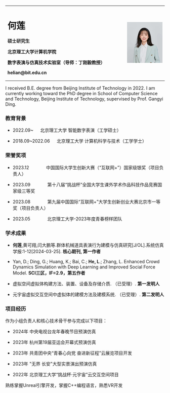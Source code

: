 

<table border="0">
  <tr>
    <td width="75%">
      <h1>何莲</h1>
      <p><b>硕士研究生</b></p>
      <p><b>北京理工大学计算机学院</b></p>
      <p><b>数字表演与仿真技术实验室（导师：丁刚毅教授）</b></p>
      <p><b>helian@bit.edu.cn</b></p>
    </td>
    <td width="25%">
      <img src="figs/HeL.jpg" width="100%">   
    </td>
  </tr>
</table>




I received B.E. degree from  Beijing Institute of Technology in 2022. I am currently working toward the PhD degree in School of Computer Science and Technology, Beijing Institute of Technology, supervised by Prof. Gangyi Ding. 

### 教育背景
  - 2022.09~ &emsp; 北京理工大学 智能数字表演（工学硕士）
  
  - 2018.09~2022.06 &emsp; 北京理工大学 计算机科学与技术（工学学士）


### 荣誉奖项
  - 2023.12 &emsp; &emsp; &emsp;中国国际大学生创新大赛（“互联网+”）国家级银奖（项目负责人）
    
  - 2023.09 &emsp; &emsp; &emsp;第十八届“挑战杯”全国大学生课外学术作品科技作品竞赛国家级三等奖

  - 2023.08 &emsp; &emsp; &emsp;第九届中国国际“互联网+”大学生创新创业大赛北京市一等奖（项目负责人）
  
  - 2023.05 &emsp; &emsp; &emsp;北京理工大学-2023年度青春榜样团队


### 学术成果
  - **何莲**,黄可翔,闫大鹏等.群体机械道具表演行为建模与仿真研究[J/OL].系统仿真学报:1-12[2024-03-25]. **核心期刊, 第一作者**
    
  - Yan, D.; Ding, G.; Huang, K.; Bai, C.; **He, L**.; Zhang, L. Enhanced Crowd Dynamics Simulation with Deep Learning and Improved Social Force Model. **SCI三区，IF=2.9，第五作者**
  
  - 虚拟空间虚拟体构建方法、装置、设备及存储介质. （已受理）. **第一发明人**
  
  - 元宇宙虚拟交互空间中虚拟体的建模方法及建模系统. （已受理）. **第二发明人**


### 项目经历
作为小组负责人和核心技术骨干参与完成以下项目：
  - 2024年 中央电视台龙年春晚节目预演仿真
 
  - 2023年 杭州第19届亚运会开幕式预演仿真

  - 2023年 共青团中央“青春心向党 奋进新征程”云展览项目开发

  - 2023年 "无界 长安"大型实景演出预演仿真
 
  - 2022年 北京理工大学“挑战杯·元宇宙”云交互空间项目
 

熟练掌握Unreal引擎开发，掌握C++编程语言，熟悉VR开发

